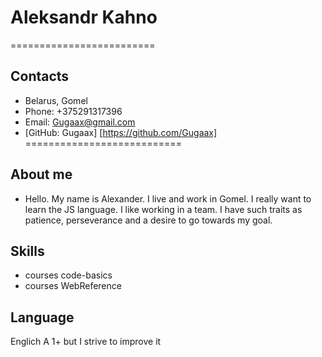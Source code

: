 # **Aleksandr Kahno**
=========================
## Contacts 
* Belarus, Gomel
* Phone: +375291317396
* Email: Gugaax@gmail.com
* [GitHub: Gugaax] [https://github.com/Gugaax]
===========================
## About me
* Hello. My name is Alexander. I live and work in Gomel. I really want to learn the JS language. I like working in a team. I have such traits as patience, perseverance and a desire to go towards my goal.

## Skills

+ courses code-basics
+ courses WebReference

## Language

Englich  A 1+ but I strive to improve it